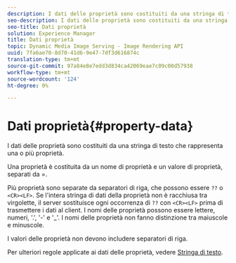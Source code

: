 ```yaml
---
description: I dati delle proprietà sono costituiti da una stringa di testo che rappresenta una o più proprietà.
seo-description: I dati delle proprietà sono costituiti da una stringa di testo che rappresenta una o più proprietà.
seo-title: Dati proprietà
solution: Experience Manager
title: Dati proprietà
topic: Dynamic Media Image Serving - Image Rendering API
uuid: 7fa6ae70-8d70-41d6-9e47-7df3d616874c
translation-type: tm+mt
source-git-commit: 97a84e8e7edd3d834ca42069eae7c09c00d57938
workflow-type: tm+mt
source-wordcount: '124'
ht-degree: 0%

---
```



# Dati proprietà{#property-data}

I dati delle proprietà sono costituiti da una stringa di testo che rappresenta una o più proprietà.

Una proprietà è costituita da un nome di proprietà e un valore di proprietà, separati da =.

Più proprietà sono separate da separatori di riga, che possono essere `??` o `<CR><LF>`. Se l&#39;intera stringa di dati della proprietà non è racchiusa tra virgolette, il server sostituisce ogni occorrenza di `??` con `<CR><LF>` prima di trasmettere i dati al client. I nomi delle proprietà possono essere lettere, numeri, &#39;.&#39;, &#39;-&#39; e &#39;_&#39;. I nomi delle proprietà non fanno distinzione tra maiuscole e minuscole.

I valori delle proprietà non devono includere separatori di riga.

Per ulteriori regole applicate ai dati delle proprietà, vedere [Stringa di testo](../../../../../../is-api/image-catalog/image-serving-api-ref/c-image-catalog-reference/c-overview/c-common-data-types/r-text-string.md#reference-ae0a9e181b0e40c6bcdb43af7f481d63).

